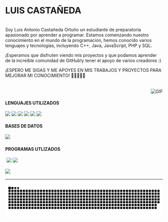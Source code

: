 

<br>
<alingn="center"><h1>LUIS CASTAÑEDA</h1>
<br>
 Soy Luis Antonio Castañeda Ortuño un estudiante  de preparatoria apasionado por aprender a programar. Estamos comenzando nuestro conocimiento en el mundo de la programacion, hemos conocido varios lenguajes y tecnologías, incluyendo C++, Java, JavaScript, PHP y SQL.

 ¡Esperamos que disfruten viendo mis proyectos y que podamos aprender de la increíble comunidad de GitHub!y tener el apoyo de varios creadores :)

¡ESPERO ME SIGAS Y ME APOYES EN MIS TRABAJOS Y PROYECTOS PARA MEJORAR MI CONOCIMIENTO!
🚀👨‍💻👩‍💻
<br><br>
<br><img align="right" alt="GIF" src="https://media.giphy.com/media/LmNwrBhejkK9EFP504/giphy.gif" />
<br>
<h4> LENGUAJES UTILIZADOS</h4>
<span> 
  <img src="https://img.shields.io/badge/HTML5-E34F26?style=for-the-badge&logo=html5&logoColor=white">
  <img src="https://img.shields.io/badge/CSS-1572B6?style=for-the-badge&logo=css3&logoColor=white">
  <img src="https://img.shields.io/badge/JavaScript-F7DF1E?style=for-the-badge&logo=javascript&logoColor=black">
  <img src="https://img.shields.io/badge/Java-ED8B00?style=for-the-badge&logo=java&logoColor=white">
  <img src="https://img.shields.io/badge/C++%20-%2300599C.svg?logo=c%2B%2B&logoColor=white">
  <img src="https://img.shields.io/badge/PHP-777BB4?style=for-the-badge&logo=php&logoColor=white">
  
</span>

<h4> BASES DE DATOS  </h4>
<span>
  <img src="https://img.shields.io/badge/MySQL-00000F?style=for-the-badge&logo=mysql&logoColor=white">
</span>

<h4>PROGRAMAS UTLIZADOS </h4>
<span>
  <img src1="https://img.shields.io/badge/github-%23121011.svg?style=for-the-badge&logo=github&logoColor=white">
  <img src="https://img.shields.io/badge/Visual_Studio_Code-0078D4?style=for-the-badge&logo=visual%20studio%20code&logoColor=white">
  <img src="https://img.shields.io/badge/Xampp-F37623?style=for-the-badge&logo=xampp&logoColor=white">
</span>
<br>
<!--horizontal divider(gradiant)-->
<br><img src="https://user-images.githubusercontent.com/73097560/115834477-dbab4500-a447-11eb-908a-139a6edaec5c.gif">
<br>
<hr>

<!--- snake -->
<div align="center">
  <img  src="https://github.com/1999AZZAR/1999AZZAR/blob/readme/resources/img/grid-snake.svg"
       alt="snake" /></a>
</div>




